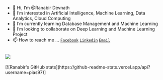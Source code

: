 - 👋 Hi, I’m @Ranabir Devnath
- 👀 I’m interested in Artificial Intelligence, Machine Learning, Data Analytics, Cloud Computing
- 🌱 I’m currently learning Database Management and Machine Learning
- 💞️ I’m looking to collaborate on Deep Learning and Machine Learning Project
- 📫 How to reach me ... 
[`Facebook`](https://www.facebook.com/pias.debnath/)
[`Linkedin`](https://www.linkedin.com/in/ranabir-devnath-3b9611139/)
[`Email`](ranabir.devnath@gmail.com)
<!---
pias97/pias97 is a ✨ special ✨ repository because its `README.md` (this file) appears on your GitHub profile.
You can click the Preview link to take a look at your changes.
--->


<br> 
<image align="center" src="https://github-readme-stats.vercel.app/api?username=pias97&theme=monokai"> 
<br> 

<br>
  [![Ranabir's GitHub stats](https://github-readme-stats.vercel.app/api?username=pias97)]
<br>
